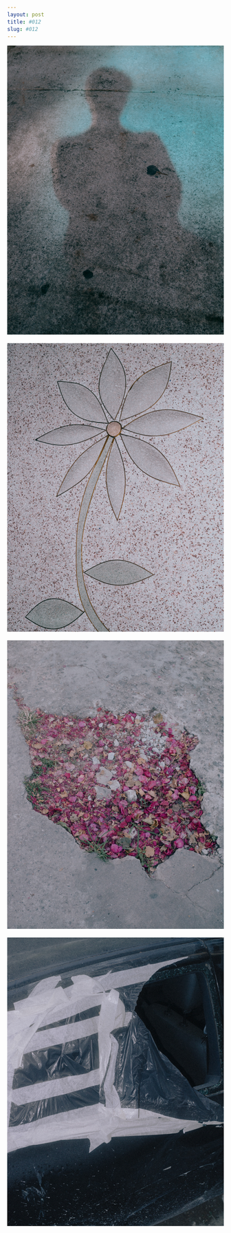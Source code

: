```yaml
---
layout: post
title: #012
slug: #012
---
```


<p class="description" style="text-align: justify;">
<img src="/assets/danilo-luna-snapshots-01.jpg" />
  <br>
  <br>
<img src="/assets/danilo-luna-snapshots-03.jpg" />
<br>
  <br>
<img src="/assets/danilo-luna-snapshots-07.jpg" />
<br>
  <br>
<img src="/assets/danilo-luna-snapshots-06.jpg" />
<br>
  <br>
